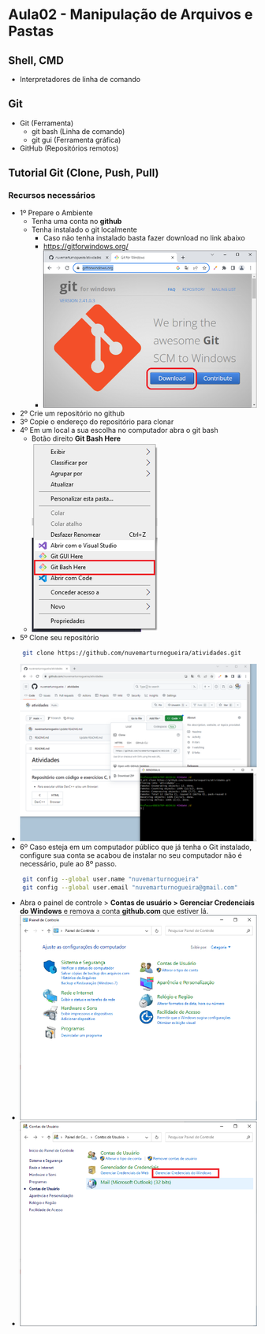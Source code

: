 # Aula02 - Manipulação de Arquivos e Pastas

## Shell, CMD

- Interpretadores de linha de comando

## Git
- Git (Ferramenta)
    - git bash (Linha de comando)
    - git gui (Ferramenta gráfica)
- GitHub (Repositórios remotos)

## Tutorial Git (Clone, Push, Pull)
### Recursos necessários
- 1º Prepare o Ambiente
    - Tenha uma conta no **github**
    - Tenha instalado o git localmente
        - Caso não tenha instalado basta fazer download no link abaixo
        - https://gitforwindows.org/
        - ![Download](./img00.png)
- 2º Crie um repositório no github
- 3º Copie o endereço do repositório para clonar
- 4º Em um local a sua escolha no computador abra o git bash
    - Botão direito **Git Bash Here**
    - ![Git Bash](./img01.png)
- 5º Clone seu repositório
```bash
    git clone https://github.com/nuvemarturnogueira/atividades.git
``` 
- ![Git Bash](./img02.png)
- 6º Caso esteja em um computador público que já tenha o Git instalado, configure sua conta se acabou de instalar no seu computador não é necessário, pule ao 8º passo.
```bash
    git config --global user.name "nuvemarturnogueira"
    git config --global user.email "nuvemarturnogueira@gmail.com"
``` 
- Abra o painel de controle > **Contas de usuário > Gerenciar Credenciais do Windows** e remova a conta **github.com** que estiver lá.
- ![Git Bash](./img03.png)
- ![Git Bash](./img04.png)